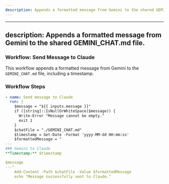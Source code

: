 ```yaml
---
description: Appends a formatted message from Gemini to the shared GEMINI_CHAT.md file.
---
```


---
description: Appends a formatted message from Gemini to the shared GEMINI_CHAT.md file.
---

### **Workflow: Send Message to Claude**

This workflow appends a formatted message from Gemini to the `GEMINI_CHAT.md` file, including a timestamp.

### **Workflow Steps**

```yaml
- name: Send message to Claude
  run: |
    $message = "${{ inputs.message }}"
    if ([string]::IsNullOrWhiteSpace($message)) {
      Write-Error "Message cannot be empty."
      exit 1
    }
    $chatFile = "./GEMINI_CHAT.md"
    $timestamp = Get-Date -Format 'yyyy-MM-dd HH:mm:ss'
    $formattedMessage = "
---
### Gemini to Claude
**Timestamp:** $timestamp

$message
---"
    Add-Content -Path $chatFile -Value $formattedMessage
    echo "Message successfully sent to Claude."